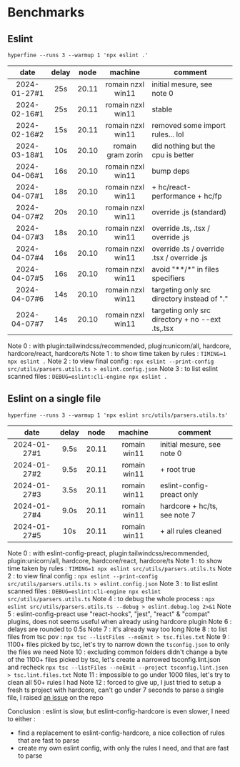 # Benchmarks

## Eslint

`hyperfine --runs 3 --warmup 1 'npx eslint .'`

|     date     | delay | node  |      machine      | comment                                          |
| :----------: | :---: | :---: | :---------------: | ------------------------------------------------ |
| 2024-01-27#1 |  25s  | 20.11 | romain nzxl win11 | initial mesure, see note 0                       |
| 2024-02-16#1 |  25s  | 20.11 | romain nzxl win11 | stable                                           |
| 2024-02-16#2 |  15s  | 20.11 | romain nzxl win11 | removed some import rules... lol                 |
| 2024-03-18#1 |  10s  | 20.10 | romain gram zorin | did nothing but the cpu is better                |
| 2024-04-06#1 |  16s  | 20.10 | romain nzxl win11 | bump deps                                        |
| 2024-04-07#1 |  18s  | 20.10 | romain nzxl win11 | + hc/react-performance + hc/fp                   |
| 2024-04-07#2 |  20s  | 20.10 | romain nzxl win11 | override .js (standard)                          |
| 2024-04-07#3 |  18s  | 20.10 | romain nzxl win11 | override .ts, .tsx / override .js                |
| 2024-04-07#4 |  16s  | 20.10 | romain nzxl win11 | override .ts / override .tsx / override .js      |
| 2024-04-07#5 |  16s  | 20.10 | romain nzxl win11 | avoid "**/*" in files specifiers                 |
| 2024-04-07#6 |  14s  | 20.10 | romain nzxl win11 | targeting only src directory instead of "."      |
| 2024-04-07#7 |  14s  | 20.10 | romain nzxl win11 | targeting only src directory + no --ext .ts,.tsx |

Note 0 : with plugin:tailwindcss/recommended,  plugin:unicorn/all, hardcore, hardcore/react, hardcore/ts
Note 1 : to show time taken by rules : `TIMING=1 npx eslint .`
Note 2 : to view final config : `npx eslint --print-config src/utils/parsers.utils.ts > eslint.config.json`
Note 3 : to list eslint scanned files : `DEBUG=eslint:cli-engine npx eslint .`

## Eslint on a single file

`hyperfine --runs 3 --warmup 1 'npx eslint src/utils/parsers.utils.ts'`

|     date     | delay | node  |   machine    | comment                      |
| :----------: | :---: | :---: | :----------: | ---------------------------- |
| 2024-01-27#1 | 9.5s  | 20.11 | romain win11 | initial mesure, see note 0   |
| 2024-01-27#2 | 9.5s  | 20.11 | romain win11 | + root true                  |
| 2024-01-27#3 | 3.5s  | 20.11 | romain win11 | eslint-config-preact only    |
| 2024-01-27#4 | 9.0s  | 20.11 | romain win11 | hardcore + hc/ts, see note 7 |
| 2024-01-27#5 |  10s  | 20.11 | romain win11 | + all rules cleaned          |

Note 0 : with eslint-config-preact, plugin:tailwindcss/recommended,  plugin:unicorn/all, hardcore, hardcore/react, hardcore/ts
Note 1 : to show time taken by rules : `TIMING=1 npx eslint src/utils/parsers.utils.ts`
Note 2 : to view final config : `npx eslint --print-config src/utils/parsers.utils.ts > eslint.config.json`
Note 3 : to list eslint scanned files : `DEBUG=eslint:cli-engine npx eslint src/utils/parsers.utils.ts`
Note 4 : to debug the whole process : `npx eslint src/utils/parsers.utils.ts --debug > eslint.debug.log 2>&1`
Note 5 : eslint-config-preact use "react-hooks", "jest", "react" & "compat" plugins, does not seems useful when already using hardcore plugin
Note 6 : delays are rounded to 0.5s
Note 7 : it's already way too long
Note 8 : to list files from tsc pov : `npx tsc --listFiles --noEmit > tsc.files.txt`
Note 9 : 1100+ files picked by tsc, let's try to narrow down the `tsconfig.json` to only the files we need
Note 10 : excluding common folders didn't change a byte of the 1100+ files picked by tsc, let's create a narrowed tsconfig.lint.json and recheck `npx tsc --listFiles --noEmit --project tsconfig.lint.json > tsc.lint.files.txt`
Note 11 : impossible to go under 1000 files, let's try to clean all 50+ rules I had
Note 12 : forced to give up, I just tried to setup a fresh ts project with hardcore, can't go under 7 seconds to parse a single file, I raised [an issue](https://github.com/EvgenyOrekhov/eslint-config-hardcore/issues/881) on the repo

Conclusion : eslint is slow, but eslint-config-hardcore is even slower, I need to either :

- find a replacement to eslint-config-hardcore, a nice collection of rules that are fast to parse
- create my own eslint config, with only the rules I need, and that are fast to parse
